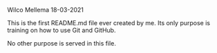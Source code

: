 Wilco Mellema
18-03-2021

This is the first README.md file ever created by me. 
Its only purpose is training on how to use Git and GitHub. 

No other purpose is served in this file. 
